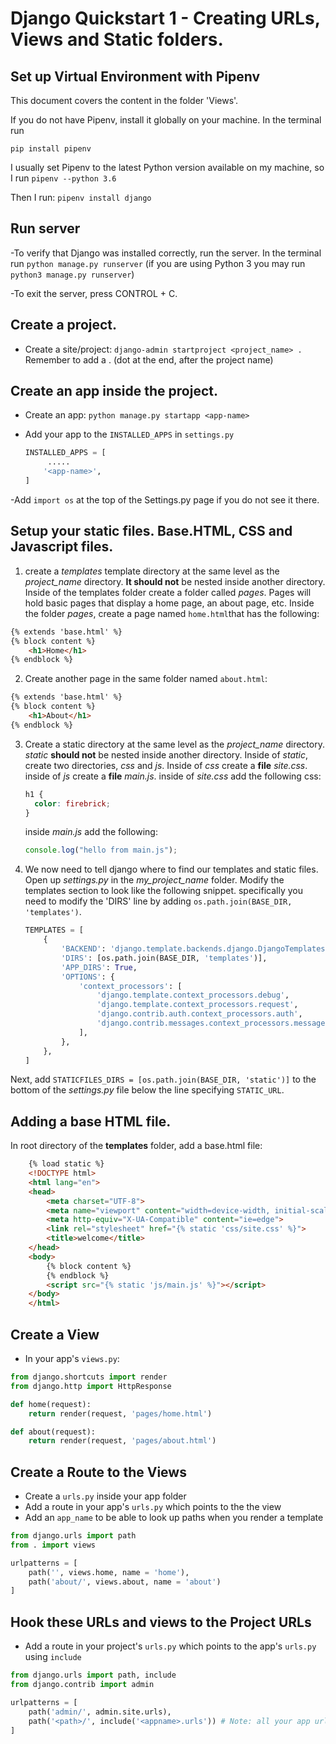 # Django Quickstart 1 - Creating URLs, Views and Static folders.
## Set up Virtual Environment with Pipenv

This document covers the content in the folder 'Views'.

If you do not have Pipenv, install it globally on your machine. In the terminal run 

`pip install pipenv`

I usually set Pipenv to the latest Python version available on my machine, so I run `pipenv --python 3.6`

Then I run: `pipenv install django`

## Run server

-To verify that Django was installed correctly, run the server. In the terminal run `python manage.py runserver` (if you are using Python 3 you may run `python3 manage.py runserver`)

-To exit the server, press CONTROL + C.

## Create a project.

- Create a site/project: `django-admin startproject <project_name> .` Remember to add a . (dot at the end, after the project name)

## Create an app inside the project.

- Create an app: `python manage.py startapp <app-name>`
- Add your app to the `INSTALLED_APPS` in `settings.py`

   ```python
   INSTALLED_APPS = [
        .....
       '<app-name>',
   ]
   ```
-Add `import os` at the top of the Settings.py page if you do not see it there.

## Setup your static files. Base.HTML, CSS and Javascript files.
 
1. create a _templates_ template directory at the same level as the _project_name_ directory. **It should not** be nested inside another directory. Inside of the templates folder create a folder called _pages_. Pages will hold basic pages that display a home page, an about page, etc. Inside the folder _pages_, create a page named `home.html`that has the following:

```html
{% extends 'base.html' %}
{% block content %}
    <h1>Home</h1>
{% endblock %}
```

2. Create another page in the same folder named `about.html`:

```html
{% extends 'base.html' %}
{% block content %}
    <h1>About</h1>
{% endblock %}
```

3. Create a static directory at the same level as the _project_name_ directory. _static_ **should not** be nested inside another directory. Inside of _static_, create two directories, _css_ and _js_. Inside of _css_ create a **file** _site.css_. inside of _js_ create a **file** _main.js_. inside of _site.css_ add the following css:

   ```css
   h1 {
     color: firebrick;
   }
   ```

   inside _main.js_ add the following:

   ```javascript
   console.log("hello from main.js");
   ```

4. We now need to tell django where to find our templates and static files. Open up _settings.py_ in the _my_project_name_ folder. Modify the templates section to look like the following snippet. specifically you need to modify the 'DIRS' line by adding `os.path.join(BASE_DIR, 'templates')`.

   ```python
   TEMPLATES = [
       {
           'BACKEND': 'django.template.backends.django.DjangoTemplates',
           'DIRS': [os.path.join(BASE_DIR, 'templates')],
           'APP_DIRS': True,
           'OPTIONS': {
               'context_processors': [
                   'django.template.context_processors.debug',
                   'django.template.context_processors.request',
                   'django.contrib.auth.context_processors.auth',
                   'django.contrib.messages.context_processors.messages',
               ],
           },
       },
   ]
   ```

Next, add `STATICFILES_DIRS = [os.path.join(BASE_DIR, 'static')]` to the bottom of the _settings.py_ file below the line specifying `STATIC_URL`.

## Adding a base HTML file.

In root directory of the **templates** folder, add a base.html file:

   ```html
       {% load static %}
       <!DOCTYPE html>
       <html lang="en">
       <head>
           <meta charset="UTF-8">
           <meta name="viewport" content="width=device-width, initial-scale=1.0">
           <meta http-equiv="X-UA-Compatible" content="ie=edge">
           <link rel="stylesheet" href="{% static 'css/site.css' %}">
           <title>welcome</title>
       </head>
       <body>
           {% block content %}
           {% endblock %}
           <script src="{% static 'js/main.js' %}"></script>
       </body>
       </html>
   ```

## Create a View

- In your app's `views.py`:
```python
from django.shortcuts import render
from django.http import HttpResponse

def home(request):
    return render(request, 'pages/home.html')

def about(request):
    return render(request, 'pages/about.html')
```

## Create a Route to the Views

- Create a `urls.py` inside your app folder
- Add a route in your app's `urls.py` which points to the the view
- Add an `app_name` to be able to look up paths when you render a template

```python
from django.urls import path
from . import views

urlpatterns = [
    path('', views.home, name = 'home'),
    path('about/', views.about, name = 'about')
]
```

## Hook these URLs and views to the Project URLs

- Add a route in your project's `urls.py` which points to the app's `urls.py` using `include`

```python
from django.urls import path, include
from django.contrib import admin

urlpatterns = [
    path('admin/', admin.site.urls),
    path('<path>/', include('<appname>.urls')) # Note: all your app urls will start with this path
]
```


